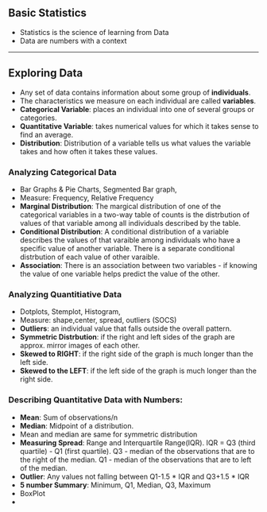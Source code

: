 ## Basic Statistics

- Statistics is the science of learning from Data
- Data are numbers with a context
  
---
## Exploring Data
- Any set of data contains information about some group of **individuals**.
- The characteristics we measure on each individual are called **variables**.
- **Categorical Variable**: places an individual into one of several groups or categories.
- **Quantitative Variable**: takes numerical values for which it takes sense to find an average.
- **Distribution**: Distribution of a variable tells us what values the variable takes and how often it takes these values.

### Analyzing Categorical Data
- Bar Graphs & Pie Charts, Segmented Bar graph, 
- Measure: Frequency, Relative Frequency
- **Marginal Distribution**: The margical distribution of one of the categorical variables in a two-way table of counts is the distrbution of values of that variable among all individuals described by the table.
- **Conditional Distribution**: A conditional distribution of a variable describes the values of that varaible among individuals who have a specific value of another variable. There is a separate conditional distrbution of each value of other varaible.
- **Association**: There is an association between two variables - if knowing the value of one variable helps predict the value of the other.
  
### Analyzing Quantitiative Data
- Dotplots, Stemplot, Histogram, 
- Measure: shape,center, spread, outliers (SOCS)
- **Outliers**: an individual value that falls outside the overall pattern.
- **Symmetric Distrbution**: if the right and left sides of the graph are approx. mirror images of each other.
- **Skewed to RIGHT**: if the right side of the graph is much longer than the left side.
- **Skewed to the LEFT**: if the left side of the graph is much longer than the right side. 
### Describing Quantitative Data with Numbers:

- **Mean**: Sum of observations/n
- **Median**: Midpoint of a distribution.
- Mean and median are same for symmetric distribution
- **Measuring Spread**:  Range and Interquartile Range(IQR). IQR = Q3 (third quartile) - Q1 (first quartile). Q3 - median of the observations that are to the right of the median. Q1 - median of the observations that are to left of the median.
- **Outlier**: Any values not falling between Q1-1.5 * IQR and Q3+1.5 * IQR
- **5 number Summary**: Minimum, Q1, Median, Q3, Maximum
- BoxPlot
- 